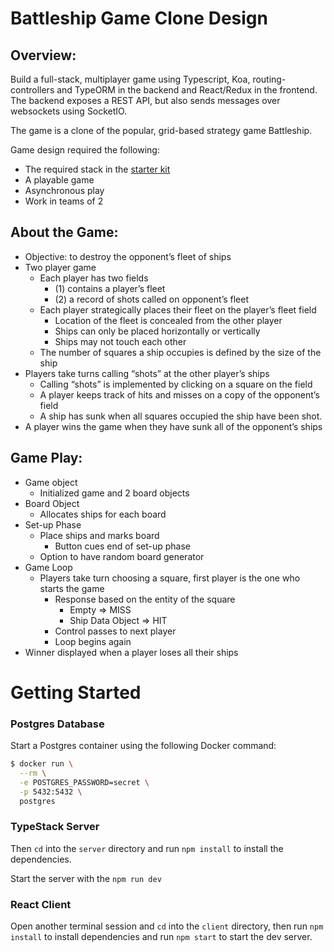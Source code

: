 # Battleship Game Clone Design

## Overview: 
Build a full-stack, multiplayer game using Typescript, Koa, routing-controllers and TypeORM in the backend and React/Redux in the frontend. The backend exposes a REST API, but also sends messages over websockets using SocketIO. 

The game is a clone of the popular, grid-based strategy game Battleship. 

Game design required the following: 
- The required stack in the [starter kit](https://readest.codaisseur.com/courses/advanced-bootcamp/12-games-project/01-starter)
- A playable game
- Asynchronous play
- Work in teams of 2

## About the Game:
- Objective: to destroy the opponent’s fleet of ships
- Two player game
    - Each player has two fields
        - (1) contains a player’s fleet
        - (2) a record of shots called on opponent’s fleet
    - Each player strategically places their fleet on the player’s fleet field
        - Location of the fleet is concealed from the other player
        - Ships can only be placed horizontally or vertically
        - Ships may not touch each other
    - The number of squares a ship occupies is defined by the size of the ship
- Players take turns calling “shots” at the other player’s ships
    - Calling “shots” is implemented by clicking on a square on the field
    - A player keeps track of hits and misses on a copy of the opponent’s field
    - A ship has sunk when all squares occupied the ship have been shot. 
- A player wins the game when they have sunk all of the opponent’s ships

## Game Play: 
- Game object 
    - Initialized game and 2 board objects
- Board Object
    - Allocates ships for each board
- Set-up Phase
    - Place ships and marks board
        - Button cues end of set-up phase
    - Option to have random board generator
- Game Loop
    - Players take turn choosing a square, first player is the one who starts the game
        - Response based on the entity of the square
            - Empty => MISS
            - Ship Data Object => HIT
        - Control passes to next player
        - Loop begins again
- Winner displayed when a player loses all their ships 

# Getting Started

### Postgres Database

Start a Postgres container using the following Docker command:

```bash
$ docker run \
  --rm \
  -e POSTGRES_PASSWORD=secret \
  -p 5432:5432 \
  postgres
```

### TypeStack Server

Then `cd` into the `server` directory and run `npm install` to install the dependencies.

Start the server with the `npm run dev`

### React Client

Open another terminal session and `cd` into the `client` directory, then run `npm install` to install dependencies and run `npm start` to start the dev server.
